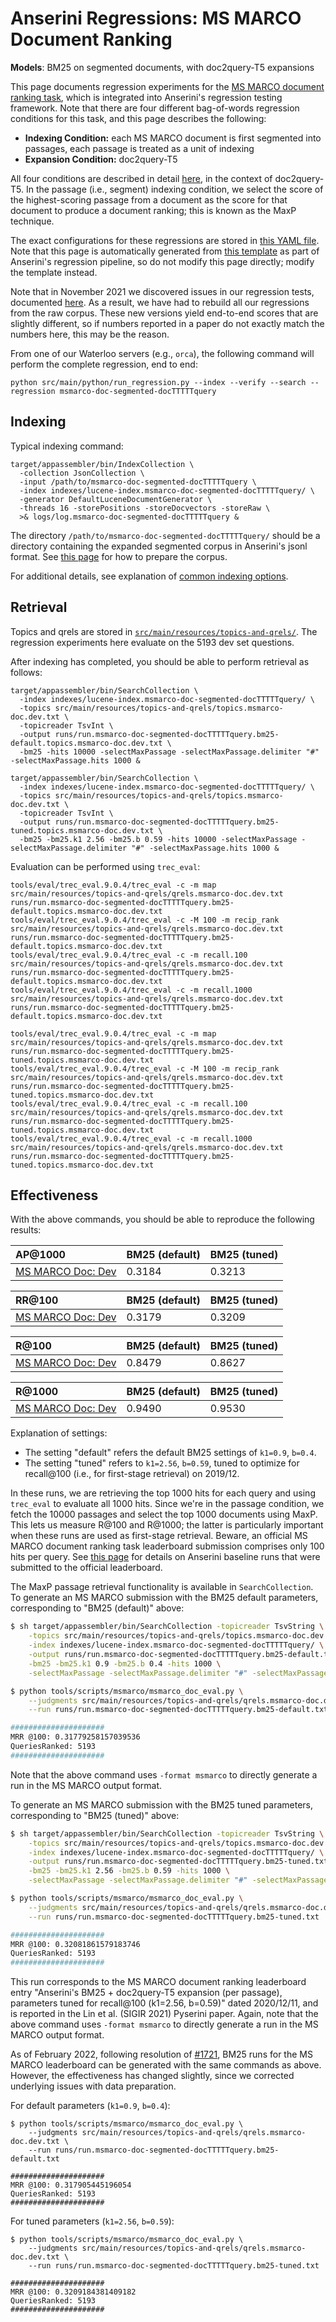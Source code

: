 # Anserini Regressions: MS MARCO Document Ranking

**Models**: BM25 on segmented documents, with doc2query-T5 expansions

This page documents regression experiments for the [MS MARCO document ranking task](https://github.com/microsoft/MSMARCO-Document-Ranking), which is integrated into Anserini's regression testing framework.
Note that there are four different bag-of-words regression conditions for this task, and this page describes the following:

+ **Indexing Condition:** each MS MARCO document is first segmented into passages, each passage is treated as a unit of indexing
+ **Expansion Condition:** doc2query-T5

All four conditions are described in detail [here](https://github.com/castorini/docTTTTTquery#reproducing-ms-marco-document-ranking-results-with-anserini), in the context of doc2query-T5.
In the passage (i.e., segment) indexing condition, we select the score of the highest-scoring passage from a document as the score for that document to produce a document ranking; this is known as the MaxP technique.

The exact configurations for these regressions are stored in [this YAML file](../src/main/resources/regression/msmarco-doc-segmented-docTTTTTquery.yaml).
Note that this page is automatically generated from [this template](../src/main/resources/docgen/templates/msmarco-doc-segmented-docTTTTTquery.template) as part of Anserini's regression pipeline, so do not modify this page directly; modify the template instead.

Note that in November 2021 we discovered issues in our regression tests, documented [here](experiments-msmarco-doc-doc2query-details.md).
As a result, we have had to rebuild all our regressions from the raw corpus.
These new versions yield end-to-end scores that are slightly different, so if numbers reported in a paper do not exactly match the numbers here, this may be the reason.

From one of our Waterloo servers (e.g., `orca`), the following command will perform the complete regression, end to end:

```
python src/main/python/run_regression.py --index --verify --search --regression msmarco-doc-segmented-docTTTTTquery
```

## Indexing

Typical indexing command:

```
target/appassembler/bin/IndexCollection \
  -collection JsonCollection \
  -input /path/to/msmarco-doc-segmented-docTTTTTquery \
  -index indexes/lucene-index.msmarco-doc-segmented-docTTTTTquery/ \
  -generator DefaultLuceneDocumentGenerator \
  -threads 16 -storePositions -storeDocvectors -storeRaw \
  >& logs/log.msmarco-doc-segmented-docTTTTTquery &
```

The directory `/path/to/msmarco-doc-segmented-docTTTTTquery/` should be a directory containing the expanded segmented corpus in Anserini's jsonl format.
See [this page](experiments-msmarco-doc-doc2query-details.md) for how to prepare the corpus.

For additional details, see explanation of [common indexing options](common-indexing-options.md).

## Retrieval

Topics and qrels are stored in [`src/main/resources/topics-and-qrels/`](../src/main/resources/topics-and-qrels/).
The regression experiments here evaluate on the 5193 dev set questions.

After indexing has completed, you should be able to perform retrieval as follows:

```
target/appassembler/bin/SearchCollection \
  -index indexes/lucene-index.msmarco-doc-segmented-docTTTTTquery/ \
  -topics src/main/resources/topics-and-qrels/topics.msmarco-doc.dev.txt \
  -topicreader TsvInt \
  -output runs/run.msmarco-doc-segmented-docTTTTTquery.bm25-default.topics.msmarco-doc.dev.txt \
  -bm25 -hits 10000 -selectMaxPassage -selectMaxPassage.delimiter "#" -selectMaxPassage.hits 1000 &

target/appassembler/bin/SearchCollection \
  -index indexes/lucene-index.msmarco-doc-segmented-docTTTTTquery/ \
  -topics src/main/resources/topics-and-qrels/topics.msmarco-doc.dev.txt \
  -topicreader TsvInt \
  -output runs/run.msmarco-doc-segmented-docTTTTTquery.bm25-tuned.topics.msmarco-doc.dev.txt \
  -bm25 -bm25.k1 2.56 -bm25.b 0.59 -hits 10000 -selectMaxPassage -selectMaxPassage.delimiter "#" -selectMaxPassage.hits 1000 &
```

Evaluation can be performed using `trec_eval`:

```
tools/eval/trec_eval.9.0.4/trec_eval -c -m map src/main/resources/topics-and-qrels/qrels.msmarco-doc.dev.txt runs/run.msmarco-doc-segmented-docTTTTTquery.bm25-default.topics.msmarco-doc.dev.txt
tools/eval/trec_eval.9.0.4/trec_eval -c -M 100 -m recip_rank src/main/resources/topics-and-qrels/qrels.msmarco-doc.dev.txt runs/run.msmarco-doc-segmented-docTTTTTquery.bm25-default.topics.msmarco-doc.dev.txt
tools/eval/trec_eval.9.0.4/trec_eval -c -m recall.100 src/main/resources/topics-and-qrels/qrels.msmarco-doc.dev.txt runs/run.msmarco-doc-segmented-docTTTTTquery.bm25-default.topics.msmarco-doc.dev.txt
tools/eval/trec_eval.9.0.4/trec_eval -c -m recall.1000 src/main/resources/topics-and-qrels/qrels.msmarco-doc.dev.txt runs/run.msmarco-doc-segmented-docTTTTTquery.bm25-default.topics.msmarco-doc.dev.txt

tools/eval/trec_eval.9.0.4/trec_eval -c -m map src/main/resources/topics-and-qrels/qrels.msmarco-doc.dev.txt runs/run.msmarco-doc-segmented-docTTTTTquery.bm25-tuned.topics.msmarco-doc.dev.txt
tools/eval/trec_eval.9.0.4/trec_eval -c -M 100 -m recip_rank src/main/resources/topics-and-qrels/qrels.msmarco-doc.dev.txt runs/run.msmarco-doc-segmented-docTTTTTquery.bm25-tuned.topics.msmarco-doc.dev.txt
tools/eval/trec_eval.9.0.4/trec_eval -c -m recall.100 src/main/resources/topics-and-qrels/qrels.msmarco-doc.dev.txt runs/run.msmarco-doc-segmented-docTTTTTquery.bm25-tuned.topics.msmarco-doc.dev.txt
tools/eval/trec_eval.9.0.4/trec_eval -c -m recall.1000 src/main/resources/topics-and-qrels/qrels.msmarco-doc.dev.txt runs/run.msmarco-doc-segmented-docTTTTTquery.bm25-tuned.topics.msmarco-doc.dev.txt
```

## Effectiveness

With the above commands, you should be able to reproduce the following results:

| AP@1000                                                                                                      | BM25 (default)| BM25 (tuned)|
|:-------------------------------------------------------------------------------------------------------------|-----------|-----------|
| [MS MARCO Doc: Dev](https://github.com/microsoft/MSMARCO-Document-Ranking)                                   | 0.3184    | 0.3213    |


| RR@100                                                                                                       | BM25 (default)| BM25 (tuned)|
|:-------------------------------------------------------------------------------------------------------------|-----------|-----------|
| [MS MARCO Doc: Dev](https://github.com/microsoft/MSMARCO-Document-Ranking)                                   | 0.3179    | 0.3209    |


| R@100                                                                                                        | BM25 (default)| BM25 (tuned)|
|:-------------------------------------------------------------------------------------------------------------|-----------|-----------|
| [MS MARCO Doc: Dev](https://github.com/microsoft/MSMARCO-Document-Ranking)                                   | 0.8479    | 0.8627    |


| R@1000                                                                                                       | BM25 (default)| BM25 (tuned)|
|:-------------------------------------------------------------------------------------------------------------|-----------|-----------|
| [MS MARCO Doc: Dev](https://github.com/microsoft/MSMARCO-Document-Ranking)                                   | 0.9490    | 0.9530    |

Explanation of settings:

+ The setting "default" refers the default BM25 settings of `k1=0.9`, `b=0.4`.
+ The setting "tuned" refers to `k1=2.56`, `b=0.59`, tuned to optimize for recall@100 (i.e., for first-stage retrieval) on 2019/12.

In these runs, we are retrieving the top 1000 hits for each query and using `trec_eval` to evaluate all 1000 hits.
Since we're in the passage condition, we fetch the 10000 passages and select the top 1000 documents using MaxP.
This lets us measure R@100 and R@1000; the latter is particularly important when these runs are used as first-stage retrieval.
Beware, an official MS MARCO document ranking task leaderboard submission comprises only 100 hits per query.
See [this page](experiments-msmarco-doc-leaderboard.md) for details on Anserini baseline runs that were submitted to the official leaderboard.

The MaxP passage retrieval functionality is available in `SearchCollection`.
To generate an MS MARCO submission with the BM25 default parameters, corresponding to "BM25 (default)" above:

```bash
$ sh target/appassembler/bin/SearchCollection -topicreader TsvString \
    -topics src/main/resources/topics-and-qrels/topics.msmarco-doc.dev.txt \
    -index indexes/lucene-index.msmarco-doc-segmented-docTTTTTquery/ \
    -output runs/run.msmarco-doc-segmented-docTTTTTquery.bm25-default.txt -format msmarco \
    -bm25 -bm25.k1 0.9 -bm25.b 0.4 -hits 1000 \
    -selectMaxPassage -selectMaxPassage.delimiter "#" -selectMaxPassage.hits 100

$ python tools/scripts/msmarco/msmarco_doc_eval.py \
    --judgments src/main/resources/topics-and-qrels/qrels.msmarco-doc.dev.txt \
    --run runs/run.msmarco-doc-segmented-docTTTTTquery.bm25-default.txt

#####################
MRR @100: 0.31779258157039536
QueriesRanked: 5193
#####################
```

Note that the above command uses `-format msmarco` to directly generate a run in the MS MARCO output format.

To generate an MS MARCO submission with the BM25 tuned parameters, corresponding to "BM25 (tuned)" above:

```bash
$ sh target/appassembler/bin/SearchCollection -topicreader TsvString \
    -topics src/main/resources/topics-and-qrels/topics.msmarco-doc.dev.txt \
    -index indexes/lucene-index.msmarco-doc-segmented-docTTTTTquery/ \
    -output runs/run.msmarco-doc-segmented-docTTTTTquery.bm25-tuned.txt -format msmarco \
    -bm25 -bm25.k1 2.56 -bm25.b 0.59 -hits 1000 \
    -selectMaxPassage -selectMaxPassage.delimiter "#" -selectMaxPassage.hits 100

$ python tools/scripts/msmarco/msmarco_doc_eval.py \
    --judgments src/main/resources/topics-and-qrels/qrels.msmarco-doc.dev.txt \
    --run runs/run.msmarco-doc-segmented-docTTTTTquery.bm25-tuned.txt

#####################
MRR @100: 0.32081861579183746
QueriesRanked: 5193
#####################
```

This run corresponds to the MS MARCO document ranking leaderboard entry "Anserini's BM25 + doc2query-T5 expansion (per passage), parameters tuned for recall@100 (k1=2.56, b=0.59)" dated 2020/12/11, and is reported in the Lin et al. (SIGIR 2021) Pyserini paper.
Again, note that the above command uses `-format msmarco` to directly generate a run in the MS MARCO output format.

As of February 2022, following resolution of [#1721](https://github.com/castorini/anserini/issues/1721), BM25 runs for the MS MARCO leaderboard can be generated with the same commands as above.
However, the effectiveness has changed slightly, since we corrected underlying issues with data preparation.

For default parameters (`k1=0.9`, `b=0.4`):

```
$ python tools/scripts/msmarco/msmarco_doc_eval.py \
    --judgments src/main/resources/topics-and-qrels/qrels.msmarco-doc.dev.txt \
    --run runs/run.msmarco-doc-segmented-docTTTTTquery.bm25-default.txt

#####################
MRR @100: 0.317905445196054
QueriesRanked: 5193
#####################
```

For tuned parameters (`k1=2.56`, `b=0.59`):

```
$ python tools/scripts/msmarco/msmarco_doc_eval.py \
    --judgments src/main/resources/topics-and-qrels/qrels.msmarco-doc.dev.txt \
    --run runs/run.msmarco-doc-segmented-docTTTTTquery.bm25-tuned.txt

#####################
MRR @100: 0.3209184381409182
QueriesRanked: 5193
#####################
```
